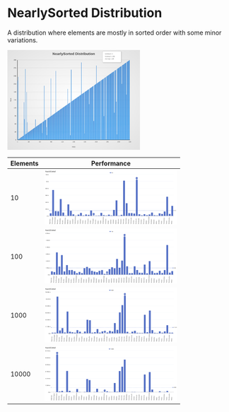 # NearlySorted Distribution

A distribution where elements are mostly in sorted order with some minor variations.

[<img src="../../images/distribution/NearlySorted.svg" width="300" alt="NearlySorted Distribution">](../../images/distribution/NearlySorted.svg)

| Elements | Performance                                                                                                                                                                      |
| -------- | -------------------------------------------------------------------------------------------------------------------------------------------------------------------------------- |
| 10       | [<img src="../../images/perf/distribution/NearlySorted_cat_a_series_s_10$_bars.svg" width="300">](../../images/perf/distribution/NearlySorted_cat_a_series_s_10$_bars.svg)       |
| 100      | [<img src="../../images/perf/distribution/NearlySorted_cat_a_series_s_100$_bars.svg" width="300">](../../images/perf/distribution/NearlySorted_cat_a_series_s_100$_bars.svg)     |
| 1000     | [<img src="../../images/perf/distribution/NearlySorted_cat_a_series_s_1000$_bars.svg" width="300">](../../images/perf/distribution/NearlySorted_cat_a_series_s_1000$_bars.svg)   |
| 10000    | [<img src="../../images/perf/distribution/NearlySorted_cat_a_series_s_10000$_bars.svg" width="300">](../../images/perf/distribution/NearlySorted_cat_a_series_s_10000$_bars.svg) |